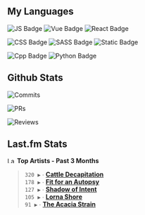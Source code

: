 ## My Languages

![JS Badge](https://img.shields.io/badge/Javascript-%2321262d?style=for-the-badge&logo=javascript&logoColor=%23F7DF1E)
![Vue Badge](https://img.shields.io/badge/Vue-%2321262d?style=for-the-badge&logo=vuedotjs&logoColor=%234FC08D)
![React Badge](https://img.shields.io/badge/React-%2321262d?style=for-the-badge&logo=react&logoColor=%2361DAFB)

![CSS Badge](https://img.shields.io/badge/CSS-%2321262d?style=for-the-badge&logo=css3&logoColor=%231572B6)
![SASS Badge](https://img.shields.io/badge/SASS-%2321262d?style=for-the-badge&logo=sass&logoColor=%23CC6699)
![Static Badge](https://img.shields.io/badge/Tailwind-%2321262d?style=for-the-badge&logo=tailwindcss&logoColor=%2306B6D4)

![Cpp Badge](https://img.shields.io/badge/C%2B%2B-%2321262d?style=for-the-badge&logo=cplusplus&logoColor=%2300599C)
![Python Badge](https://img.shields.io/badge/Python-%2321262d?style=for-the-badge&logo=python&logoColor=%233776AB)

## Github Stats

![Commits](https://img.shields.io/badge/commits%20pushed-%2321262d?style=for-the-badge&label=534&labelColor=87c4f2)

![PRs](https://img.shields.io/badge/pull%20requests%20submitted-%2321262d?style=for-the-badge&label=114&labelColor=fcabd8)

![Reviews](https://img.shields.io/badge/pull%20requests%20reviewed-%2321262d?style=for-the-badge&label=83&labelColor=ffe799)

## Last.fm Stats
<!--START_LASTFM_ARTISTS:{"period": "3month", "rows": 5}-->
<a href="https://last.fm" target="_blank"><img src="https://user-images.githubusercontent.com/17434202/215290617-e793598d-d7c9-428f-9975-156db1ba89cc.svg" alt="Last.fm Logo" width="18" height="13"/></a> **Top Artists - Past 3 Months**

> `320 ▶️` ∙ **[Cattle Decapitation](https://www.last.fm/music/Cattle+Decapitation)**<br/>
> `178 ▶️` ∙ **[Fit for an Autopsy](https://www.last.fm/music/Fit+for+an+Autopsy)**<br/>
> `127 ▶️` ∙ **[Shadow of Intent](https://www.last.fm/music/Shadow+of+Intent)**<br/>
> `105 ▶️` ∙ **[Lorna Shore](https://www.last.fm/music/Lorna+Shore)**<br/>
> `91 ▶️` ∙ **[The Acacia Strain](https://www.last.fm/music/The+Acacia+Strain)**<br/>
<!--END_LASTFM_ARTISTS-->
